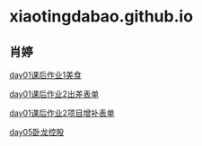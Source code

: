 # xiaotingdabao.github.io
<h2>肖婷</h2>

<p><a target="_blank" href="xiaotingdabao.github.io/肖婷-day01课后作业/html/1.html">day01课后作业1美食</a</p>
<p><a target="_blank" href="https://xiaotingdabao.github.io/%E8%82%96%E5%A9%B7-day01%E8%AF%BE%E5%90%8E%E4%BD%9C%E4%B8%9A/html/2.html">day01课后作业2出差表单</a</p>
<p><a target="_blank" href="https://xiaotingdabao.github.io/%E8%82%96%E5%A9%B7-day01%E8%AF%BE%E5%90%8E%E4%BD%9C%E4%B8%9A/html/3.html">day01课后作业2项目增补表单</a</p>
<p><a target="_blank" href="https://xiaotingdabao.github.io/wolong/html/wolong.html">day05卧龙控股</a</p>
